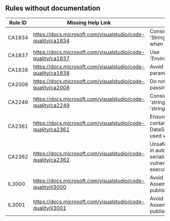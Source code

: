 ## Rules without documentation

Rule ID | Missing Help Link | Title |
--------|-------------------|-------|
CA1834 | https://docs.microsoft.com/visualstudio/code-quality/ca1834 | Consider using 'StringBuilder.Append(char)' when applicable |
CA1837 | https://docs.microsoft.com/visualstudio/code-quality/ca1837 | Use 'Environment.ProcessId' |
CA1838 | https://docs.microsoft.com/visualstudio/code-quality/ca1838 | Avoid 'StringBuilder' parameters for P/Invokes |
CA2008 | https://docs.microsoft.com/visualstudio/code-quality/ca2008 | Do not create tasks without passing a TaskScheduler |
CA2249 | https://docs.microsoft.com/visualstudio/code-quality/ca2249 | Consider using 'string.Contains' instead of 'string.IndexOf' |
CA2361 | https://docs.microsoft.com/visualstudio/code-quality/ca2361 | Ensure autogenerated class containing DataSet.ReadXml() is not used with untrusted data |
CA2362 | https://docs.microsoft.com/visualstudio/code-quality/ca2362 | Unsafe DataSet or DataTable in autogenerated serializable type can be vulnerable to remote code execution attacks |
IL3000 | https://docs.microsoft.com/visualstudio/code-quality/il3000 | Avoid using accessing Assembly file path when publishing as a single-file |
IL3001 | https://docs.microsoft.com/visualstudio/code-quality/il3001 | Avoid using accessing Assembly file path when publishing as a single-file |
